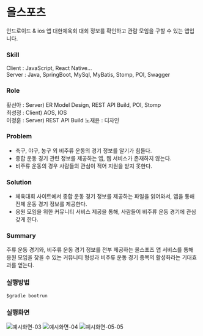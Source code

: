 # 올스포츠
안드로이드 & ios 앱
대한체육회 대회 정보를 확인하고 관람 모임을 구할 수 있는 앱입니다.  

### Skill
Client : JavaScript, React Native…  
Server : Java, SpringBoot, MySql, MyBatis, Stomp, POI, Swagger

### Role
황선아 : Server) ER Model Design, REST API Build, POI, Stomp  
최성정 : Client) AOS, IOS  
이정훈 : Server) REST API Build
노재윤 : 디자인

### Problem
* 축구, 야구, 농구 외 비주류 운동의 경기 정보를 알기가 힘들다.
* 종합 운동 경기 관련 정보를 제공하는 앱, 웹 서비스가 존재하지 않는다.
* 비주류 운동의 경우 사람들의 관심이 적어 지원을 받지 못한다.

### Solution
* 체육대회 사이트에서 종합 운동 경기 정보를 제공하는 파일을 읽어와서, 앱을 통해 전체 운동 경기 정보를 제공한다.
* 응원 모임을 위한 커뮤니티 서비스 제공을 통해, 사람들이 비주류 운동 경기에 관심갖게 한다.

### Summary
주류 운동 경기와, 비주류 운동 경기 정보를 전부 제공하는 올스포츠 앱 서비스를 통해  
응원 모임을 찾을 수 있는 커뮤니티 형성과 비주류 운동 경기 종목의 활성화라는 기대효과를 얻는다.

### 실행방법
~~~
$gradle bootrun 
~~~

### 실행화면
![예시화면-03](https://user-images.githubusercontent.com/37287788/69611185-97f4b600-1070-11ea-9a68-7d419fcf9076.jpg)
![예시화면-04](https://user-images.githubusercontent.com/37287788/69611186-97f4b600-1070-11ea-99b3-8a0ebccb8581.jpg)
![예시화면-05-05](https://user-images.githubusercontent.com/37287788/69611187-988d4c80-1070-11ea-9f1c-0e49a1ea66b9.jpg)
